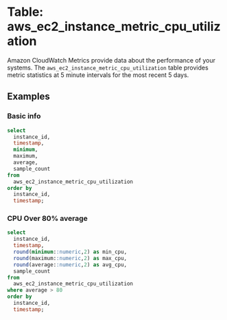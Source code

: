 # Table: aws_ec2_instance_metric_cpu_utilization

Amazon CloudWatch Metrics provide data about the performance of your systems.  The `aws_ec2_instance_metric_cpu_utilization` table provides metric statistics at 5 minute intervals for the most recent 5 days.


## Examples

### Basic info

```sql
select
  instance_id,
  timestamp,
  minimum,
  maximum,
  average,
  sample_count
from
  aws_ec2_instance_metric_cpu_utilization
order by
  instance_id,
  timestamp;
```



### CPU Over 80% average

```sql
select
  instance_id,
  timestamp,
  round(minimum::numeric,2) as min_cpu,
  round(maximum::numeric,2) as max_cpu,
  round(average::numeric,2) as avg_cpu,
  sample_count
from
  aws_ec2_instance_metric_cpu_utilization
where average > 80
order by
  instance_id,
  timestamp;
```